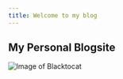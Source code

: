 ```yaml
---
title: Welcome to my blog
---
```


## My Personal Blogsite

![Image of Blacktocat](https://octodex.github.com/images/Blacktocat_single_6.jpg)
